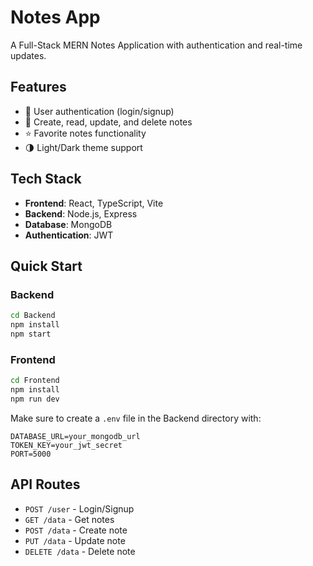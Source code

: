 # Notes App

A Full-Stack MERN Notes Application with authentication and real-time updates.

## Features

- 🔐 User authentication (login/signup)
- 📝 Create, read, update, and delete notes
- ⭐ Favorite notes functionality
- 🌗 Light/Dark theme support

## Tech Stack

- **Frontend**: React, TypeScript, Vite
- **Backend**: Node.js, Express
- **Database**: MongoDB
- **Authentication**: JWT

## Quick Start

### Backend

```bash
cd Backend
npm install
npm start
```

### Frontend

```bash
cd Frontend
npm install
npm run dev
```

Make sure to create a `.env` file in the Backend directory with:

```
DATABASE_URL=your_mongodb_url
TOKEN_KEY=your_jwt_secret
PORT=5000
```

## API Routes

- `POST /user` - Login/Signup
- `GET /data` - Get notes
- `POST /data` - Create note
- `PUT /data` - Update note
- `DELETE /data` - Delete note
